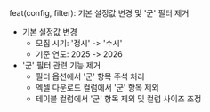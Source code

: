 feat(config, filter): 기본 설정값 변경 및 '군' 필터 제거

- 기본 설정값 변경
  - 모집 시기: '정시' -> '수시'
  - 기준 연도: 2025 -> 2026
- '군' 필터 관련 기능 제거
  - 필터 옵션에서 '군' 항목 주석 처리
  - 엑셀 다운로드 컬럼에서 '군' 항목 제외
  - 테이블 컬럼에서 '군' 항목 제외 및 컬럼 사이즈 조정